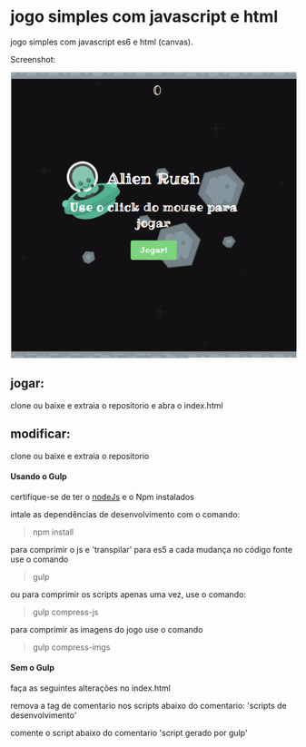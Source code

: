 # jogo simples com javascript e html

jogo simples com javascript es6 e html (canvas).

Screenshot: 

![](screenshot.png)

## jogar:
clone ou baixe e extraia o repositorio e abra o index.html

## modificar:

clone ou baixe e extraia o repositorio

#### Usando o Gulp

certifique-se de ter o [nodeJs](https://nodejs.org/en/) e o Npm instalados

intale as dependências de desenvolvimento com o comando: 
> npm install

para comprimir o js e 'transpilar' para es5 a cada mudança no código fonte use o comando 

> gulp

ou para comprimir os scripts apenas uma vez, use o comando: 

> gulp compress-js

para comprimir as imagens do jogo use o comando 

> gulp compress-imgs

#### Sem o Gulp
faça as seguintes alterações no index.html

remova a tag de comentario nos scripts abaixo do comentario: 'scripts de desenvolvimento'

comente o script abaixo do comentario 'script gerado por gulp'
